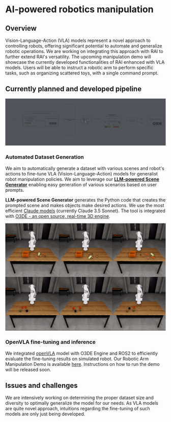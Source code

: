 # AI-powered robotics manipulation

## Overview

Vision-Language-Action (VLA) models represent a novel approach to controlling robots, offering significant potential to automate and generalize robotic operations. We are working on integrating this approach with RAI to further extend RAI's versatility. The upcoming manipulation demo will showcase the currently developed functionalities of RAI enhanced with VLA models. Users will be able to instruct a robotic arm to perform specific tasks, such as organizing scattered toys, with a single command prompt.

## Currently planned and developed pipeline

![pipeline](imgs/openvla_diagram.gif)

### **Automated Dataset Generation**

We aim to automatically generate a dataset with various scenes and robot's actions to fine-tune VLA (Vision-Language-Action) models for generalist robot manipulation policies. We aim to leverage our [**LLM-powered Scene Generator**](https://github.com/RobotecAI/o3de-genai-gems) enabling easy generation of various scenarios based on user prompts.

**LLM-powered Scene Generator** generates the Python code that creates the prompted scene and makes objects make desired actions. We use the most efficient [Claude models](https://www.anthropic.com/claude) (currently Claude 3.5 Sonnet). The tool is integrated with [O3DE - an open source, real-time 3D engine](https://o3de.org/industries/robotics-and-simulations/).

![manipulation_examples](imgs/manipulation_demo.gif)

### OpenVLA fine-tuning and inference

We integrated [openVLA](https://openvla.github.io/) model with O3DE Engine and ROS2 to efficiently evaluate the fine-tuning results on simulated robot. Our Robotic Arm Manipulation Demo is available [here](https://github.com/RobotecAI/rai-manipulation-demo). Instructions on how to run the demo will be released soon.

## Issues and challenges

We are intensively working on determining the proper dataset size and diversity to optimally generalize the model for our needs. As VLA models are quite novel approach, intuitions regarding the fine-tuning of such models are only just being developed.
